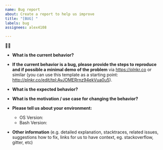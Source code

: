 ```yaml
---
name: Bug report
about: Create a report to help us improve
title: "[BUG] "
labels: bug
assignees: alex4108

---
```


:bug::scroll:


* **What is the current behavior?**



* **If the current behavior is a bug, please provide the steps to reproduce and if possible a minimal demo of the problem** via
https://plnkr.co or similar (you can use this template as a starting point: http://plnkr.co/edit/tpl:AvJOMERrnz94ekVua0u5).



* **What is the expected behavior?**



* **What is the motivation / use case for changing the behavior?**



* **Please tell us about your environment:** 
  
  - OS Version:
  - Bash Version:
 
* **Other information** (e.g. detailed explanation, stacktraces, related issues, suggestions how to fix, links for us to have context, eg. stackoverflow, gitter, etc)
